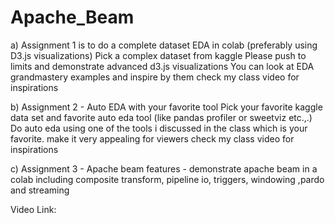 # Apache_Beam

a) Assignment 1 is to do a complete dataset EDA in colab (preferably using D3.js visualizations)
Pick a complex dataset from kaggle 
Please push to limits and demonstrate advanced d3.js visualizations 
You can look at EDA grandmastery examples and inspire by them
check my class video for inspirations

b) Assignment 2 - Auto EDA with your favorite tool
Pick your favorite kaggle data set and favorite auto eda tool (like pandas profiler or sweetviz etc.,.) 
Do auto eda using one of the tools i discussed in the class which is your favorite. make it very appealing for viewers
check my class video for inspirations

c) Assignment 3 - 
Apache beam features - demonstrate apache beam in a colab including
composite transform, pipeline io, triggers, windowing ,pardo and streaming

Video Link: 



